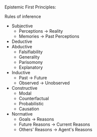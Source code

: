 Epistemic First Principles:

Rules of inference

- Subjective
    - Perceptions -> Reality
    - Memories -> Past Perceptions
- Deductive
- Abductive
	- Falsifiability
	- Generality
	- Parisomony
	- Explanatory
- Inductive
    - Past -> Future
    - Observed -> Unobserved
- Constructive
    - Modal
    - Counterfactual
    - Probabilistic
    - Causation
- Normative
    - Goals -> Reasons
    - Future Reasons -> Current Reasons
    - Others' Reasons -> Agent's Reasons